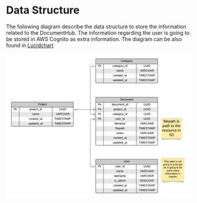 # Data Structure

The following diagram describe the data structure to store the information related to the DocumentHub. The information regarding the user is going to be stored in AWS Cognito as extra information. The diagram can be also found in [Lucidchart](https://lucid.app/lucidchart/invitations/accept/inv_136b5b8c-6b8b-44e2-b12a-8fae088814e8)

![Data_Structure](./Data_Structure.png)
